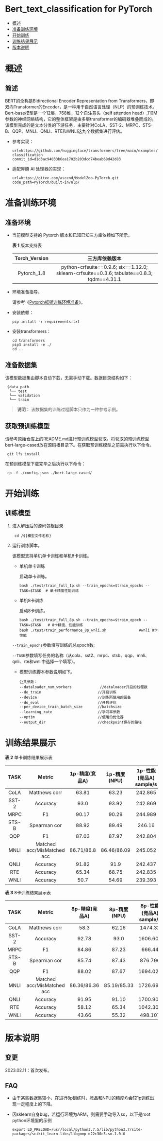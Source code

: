 # Bert_text_classification for PyTorch

-   [概述](概述.md)
-   [准备训练环境](准备训练环境.md)
-   [开始训练](开始训练.md)
-   [训练结果展示](训练结果展示.md)
-   [版本说明](版本说明.md)


# 概述

## 简述

BERT的全称是Bidirectional Encoder Representation from Transformers，即双向Transformer的Encoder，是一种用于自然语言处理（NLP）的预训练技术。Bert-base模型是一个12层，768维，12个自注意头（self attention head）,110M参数的神经网络结构，它的整体框架是由多层transformer的编码器堆叠而成的。该模型完成的是文本分类的下游任务，主要针对CoLA、SST-2、MRPC、STS-B、QQP、MNLI、QNLI、RTE和WNLI这九个数据集进行评估。

- 参考实现：

  ```
  url=https://github.com/huggingface/transformers/tree/main/examples/pytorch/text-classification
  commit_id=d1d3ac94033b6ea1702b203dcd74beab68d42d83
  ```

- 适配昇腾 AI 处理器的实现：

  ```
  url=https://gitee.com/ascend/ModelZoo-PyTorch.git
  code_path=PyTorch/built-in/nlp/
  ```


# 准备训练环境

## 准备环境

- 当前模型支持的 Pytorch 版本和已知已知三方库依赖如下所示。

  **表 1**  版本支持表
 
  | Torch_Version |                        三方库依赖版本                                                          |
  |:-------------:|:-------------------------------------------------------------------------------------------:|
  |  Pytorch_1.8  | python-crfsuite==0.9.6; six==1.12.0; sklearn-crfsuite==0.3.6; tabulate==0.8.3; tqdm==4.31.1 |


- 环境准备指导。

  请参考《[Pytorch框架训练环境准备](https://www.hiascend.com/document/detail/zh/ModelZoo/pytorchframework/ptes)》。
  

- 安装依赖：

  ```
  pip install -r requirements.txt
  ```

- 安装transformers：

  ```
  cd transformers
  pip3 install -e ./
  cd ..
  ```

## 准备数据集

该模型数据集由脚本自动下载，无需手动下载。数据目录结构如下：
   ```
    $data_path
     └── test
     └── validation
     └── train
   ```
  > **说明：** 
   >该数据集的训练过程脚本只作为一种参考示例。 

## 获取预训练模型
   请参考原始仓库上的README.md进行预训练模型获取。将获取的预训练模型bert-large-cased放在源码根目录下。在获取预训练模型之前需执行以下命令。
   ```
    git lfs install 
   ```
   在预训练模型下载完毕之后执行以下命令：
   ```
    cp -f ./config.json ./bert-large-cased/
   ```

# 开始训练

## 训练模型
1. 进入解压后的源码包根目录
    ```
     cd /${模型文件名称} 
     ```
2. 运行训练脚本。

   该模型支持单机单卡训练和单机8卡训练。

   - 单机单卡训练

     启动单卡训练。

     ```
     bash ./test/train_full_1p.sh --train_epochs=$train_epochs --TASK=$TASK  # 单卡精度性能训练 
     ```

   - 单机8卡训练

     启动8卡训练。

     ```
     bash ./test/train_full_8p.sh --train_epochs=$train_epoch --TASK=$TASK   # 8卡精度、性能训练
     bash ./test/train_performance_8p_wnli.sh               #wnli 8卡性能
     ```
    `--train_epochs`参数填写训练的总epoch数;

    `--TASK`参数填写任务的名称（从cola、sst2、mrpc、stsb、qqp、mnli、qnli、rte和wnli中选择一个填写）。
    - 模型训练脚本参数说明如下。

      ```
      公共参数：
      --dataloader_num_workers             //dataloader开启的线程数
      --do_train                          //开启训练
      --device                            //训练所使用的设备
      --do_eval                           //开启评估
      --per_device_train_batch_size       //batchsize
      --learning_rate                     //学习率参数
      --optim                             //使用的优化器
      --output_dir                        //checkpoint保存的路径
      ```
 
# 训练结果展示

**表 2**  单卡训练结果展示表

| TASK  |           Metric           | 1p-精度(竞品A) | 1p-精度(NPU)  | 1p-性能(竞品A)<br/>sample/s | 1p-性能(NPU)<br/>sample/s | AMP_Type | Epoch | Torch_Version |
|:-----:|:--------------------------:|:----------:|:-----------:|:-----------------------:|:-----------------------:|:--------:|:-----:|:-------------:|
| CoLA  |       Matthews corr        |   63.81    |    63.23    |         242.865         |         203.362         |    O2    |   3   |      1.8      |
| SST-2 |          Accuracy          |    93.0    |    93.92    |         242.869         |         208.024         |    O2    |   3   |      1.8      |
| MRPC  |             F1             |   90.17    |    90.29    |         244.989         |         207.063         |    O2    |   5   |      1.8      |
| STS-B |        Spearman cor        |   88.92    |    89.49    |         246.16          |         201.876         |    O2    |   3   |      1.8      | 
|  QQP  |             F1             |   87.03    |    87.97    |         242.804         |         207.756         |    O2    |   3   |      1.8      |
| MNLI  | Matched acc/MisMatched acc | 86.71/86.8 | 86.46/86.09 |         245.052         |         207.809         |    O2    |   3   |      1.8      |
| QNLI  |          Accuracy          |   91.82    |    91.9     |         242.437         |         208.137         |    O2    |   3   |      1.8      |
|  RTE  |          Accuracy          |   65.34    |    68.75    |         242.835         |         204.021         |    O2    |   5   |      1.8      |
| WNLI  |          Accuracy          |    50.7    |    54.69    |         239.393         |         205.816         |    O2    |   1   |      1.8      |

**表 3**  8卡训练结果展示表

| TASK  |           Metric           | 8p-精度(竞品A)  | 8p-精度(NPU)  | 8p-性能(竞品A)<br/>sample/s | 8p-性能(NPU)<br/>sample/s | AMP_Type | Epoch | Torch_Version |
|:-----:|:--------------------------:|:-----------:|:-----------:|:-----------------------:|:-----------------------:|:--------:|:-----:|:-------------:|
| CoLA  |       Matthews corr        |    58.3     |    62.16    |         1474.32         |        1340.928         |    O2    |   3   |      1.8      |
| SST-2 |          Accuracy          |    92.78    |    93.0     |        1606.601         |        1490.631         |    O2    |   3   |      1.8      |
| MRPC  |             F1             |    84.86    |    87.23    |         666.44          |        1120.797         |    O2    |   5   |      1.8      |
| STS-B |        Spearman cor        |    85.74    |    87.43    |         876.796         |         1237.05         |    O2    |   5   |      1.8      |
|  QQP  |             F1             |    88.02    |    87.67    |        1694.026         |        1511.692         |    O2    |   3   |      1.8      |
| MNLI  | Matched acc/MisMatched acc | 86.36/86.36 | 85.19/85.33 |        1726.692         |        1511.887         |    O2    |   3   |      1.8      |
| QNLI  |          Accuracy          |    91.95    |    91.10    |        1700.906         |        1498.031         |    O2    |   3   |      1.8      |
|  RTE  |          Accuracy          |    58.12    |    65.34    |        1042.305         |        1010.221         |    O2    |   5   |      1.8      |
| WNLI  |          Accuracy          |    43.66    |    55.32    |         498.107         |         338.084         |    O2    |   1   |      1.8      |



# 版本说明

## 变更

2023.02.11：首次发布。

## FAQ
   - 由于某些数据集较小，在进行8p训练时，竞品和NPU的精度均会较1p训练出现一定程度上的下降。
   - 因sklearn自身bug，若运行环境为ARM，则需要手动导入so，以下是root python环境里的示例

     ```export LD_PRELOAD=/usr/local/python3.7.5/lib/python3.7/site-packages/scikit_learn.libs/libgomp-d22c30c5.so.1.0.0```










